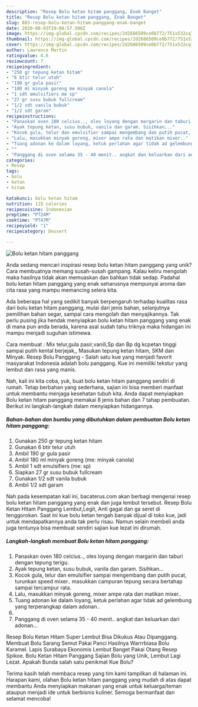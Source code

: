 ```yaml
---
description: "Resep Bolu ketan hitam panggang, Enak Banget"
title: "Resep Bolu ketan hitam panggang, Enak Banget"
slug: 883-resep-bolu-ketan-hitam-panggang-enak-banget
date: 2020-08-03T19:08:57.506Z
image: https://img-global.cpcdn.com/recipes/2d2686509ce0b772/751x532cq70/bolu-ketan-hitam-panggang-foto-resep-utama.jpg
thumbnail: https://img-global.cpcdn.com/recipes/2d2686509ce0b772/751x532cq70/bolu-ketan-hitam-panggang-foto-resep-utama.jpg
cover: https://img-global.cpcdn.com/recipes/2d2686509ce0b772/751x532cq70/bolu-ketan-hitam-panggang-foto-resep-utama.jpg
author: Lawrence Martin
ratingvalue: 4.6
reviewcount: 7
recipeingredient:
- "250 gr tepung ketan hitam"
- "6 btir telur utuh"
- "190 gr gula pasir"
- "180 ml minyak goreng me minyak canola"
- "1 sdt emulsifiers me sp"
- "27 gr susu bubuk fullcream"
- "1/2 sdt vanila bubuk"
- "1/2 sdt garam"
recipeinstructions:
- "Panaskan oven 180 celcius.., oles loyang dengan margarin dan taburi dengan tepung terigu."
- "Ayak tepung ketan, susu bubuk, vanila dan garam. Sisihkan..."
- "Kocok gula, telur dan emulsifier sampai mengembang dan putih pucat, turunkan speed mixer.. masukkan campuran tepung secara bertahap sampai tercampur rata."
- "Lalu, masukkan minyak goreng, mixer ampe rata dan matikan mixer.."
- "Tuang adonan ke dalam loyang, ketuk perlahan agar tidak ad gelembung yang terperangkap dalam adonan.."
- ""
- "Panggang di oven selama 35 - 40 menit.. angkat dan keluarkan dari adonan..."
categories:
- Resep
tags:
- bolu
- ketan
- hitam

katakunci: bolu ketan hitam 
nutrition: 115 calories
recipecuisine: Indonesian
preptime: "PT24M"
cooktime: "PT47M"
recipeyield: "1"
recipecategory: Dessert

---
```



![Bolu ketan hitam panggang](https://img-global.cpcdn.com/recipes/2d2686509ce0b772/751x532cq70/bolu-ketan-hitam-panggang-foto-resep-utama.jpg)

Anda sedang mencari inspirasi resep bolu ketan hitam panggang yang unik? Cara membuatnya memang susah-susah gampang. Kalau keliru mengolah maka hasilnya tidak akan memuaskan dan bahkan tidak sedap. Padahal bolu ketan hitam panggang yang enak seharusnya mempunyai aroma dan cita rasa yang mampu memancing selera kita.

Ada beberapa hal yang sedikit banyak berpengaruh terhadap kualitas rasa dari bolu ketan hitam panggang, mulai dari jenis bahan, selanjutnya pemilihan bahan segar, sampai cara mengolah dan menyajikannya. Tak perlu pusing jika hendak menyiapkan bolu ketan hitam panggang yang enak di mana pun anda berada, karena asal sudah tahu triknya maka hidangan ini mampu menjadi suguhan istimewa.

Cara membuat : Mix telur,gula pasir,vanili,Sp dan Bp dg kcpetan tinggi sampai putih kental berjejak,, Masukan tepung ketan hitam, SKM dan Minyak. Resep Bolu Panggang - Salah satu kue yang menjadi favorit masyarakat Indonesia adalah bolu panggang. Kue ini memiliki tekstur yang lembut dan rasa yang manis.


Nah, kali ini kita coba, yuk, buat bolu ketan hitam panggang sendiri di rumah. Tetap berbahan yang sederhana, sajian ini bisa memberi manfaat untuk membantu menjaga kesehatan tubuh kita. Anda dapat menyiapkan Bolu ketan hitam panggang memakai 8 jenis bahan dan 7 tahap pembuatan. Berikut ini langkah-langkah dalam menyiapkan hidangannya.

<!--inarticleads1-->

##### Bahan-bahan dan bumbu yang dibutuhkan dalam pembuatan Bolu ketan hitam panggang:

1. Gunakan 250 gr tepung ketan hitam
1. Gunakan 6 btir telur utuh
1. Ambil 190 gr gula pasir
1. Ambil 180 ml minyak goreng (me: minyak canola)
1. Ambil 1 sdt emulsifiers (me: sp)
1. Siapkan 27 gr susu bubuk fullcream
1. Gunakan 1/2 sdt vanila bubuk
1. Ambil 1/2 sdt garam


Nah pada kesempatan kali ini, bacaterus.com akan berbagi mengenai resep bolu ketan hitam panggang yang enak dan juga lembut tersebut. Resep Bolu Ketan Hitam Panggang Lembut,Legit, Anti gagal dan ga seret di tenggorokan. Saat ini kue bolu ketan tengah banyak dijual di toko kue, jadi untuk mendapatkannya anda tak perlu risau. Namun selain membeli anda juga tentunya bisa membuat sendiri sajian kue lezat ini dirumah. 

<!--inarticleads2-->

##### Langkah-langkah membuat Bolu ketan hitam panggang:

1. Panaskan oven 180 celcius.., oles loyang dengan margarin dan taburi dengan tepung terigu.
1. Ayak tepung ketan, susu bubuk, vanila dan garam. Sisihkan...
1. Kocok gula, telur dan emulsifier sampai mengembang dan putih pucat, turunkan speed mixer.. masukkan campuran tepung secara bertahap sampai tercampur rata.
1. Lalu, masukkan minyak goreng, mixer ampe rata dan matikan mixer..
1. Tuang adonan ke dalam loyang, ketuk perlahan agar tidak ad gelembung yang terperangkap dalam adonan..
1. 
1. Panggang di oven selama 35 - 40 menit.. angkat dan keluarkan dari adonan...


Resep Bolu Ketan Hitam Super Lembut Bisa Dikukus Atau Dipanggang. Membuat Bolu Sarang Semut Pakai Panci Hasilnya Warrrbiasa Bolu Karamel. Lapis Surabaya Ekonomis Lembut Banget Pakai Otang Resep Spikoe. Bolu Ketan Hitam Panggang Sajian Bolu yang Unik, Lembut Lagi Lezat. Apakah Bunda salah satu penikmat Kue Bolu? 

Terima kasih telah membaca resep yang tim kami tampilkan di halaman ini. Harapan kami, olahan Bolu ketan hitam panggang yang mudah di atas dapat membantu Anda menyiapkan makanan yang enak untuk keluarga/teman ataupun menjadi ide untuk berbisnis kuliner. Semoga bermanfaat dan selamat mencoba!
